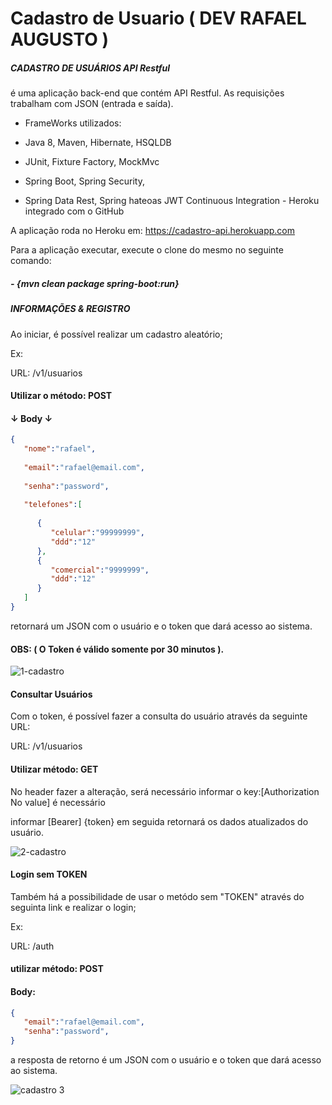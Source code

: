 # Cadastro de Usuario ( DEV RAFAEL AUGUSTO )

##### CADASTRO DE USUÁRIOS API Restful

é uma aplicação back-end que contém API Restful. 
As requisições trabalham com JSON (entrada e saída).

- FrameWorks utilizados:

- Java 8, 
Maven,
Hibernate, 
HSQLDB

- JUnit, 
Fixture 
Factory, 
MockMvc

- Spring Boot, 
Spring Security, 

- Spring Data Rest, 
Spring hateoas
JWT
Continuous Integration - Heroku integrado com o GitHub

 A aplicação roda no Heroku em: https://cadastro-api.herokuapp.com

Para a aplicação executar, execute o clone do mesmo no seguinte comando:

##### - {mvn clean package spring-boot:run}

##### INFORMAÇÕES & REGISTRO

Ao iniciar, é possível realizar um cadastro aleatório;

Ex:

URL: /v1/usuarios

#### Utilizar o método: POST


#### ↓ Body ↓

```json Linguist
{
   "nome":"rafael",
   
   "email":"rafael@email.com",
   
   "senha":"password",
   
   "telefones":[
   
      {
         "celular":"99999999",
         "ddd":"12"
      },
      {
         "comercial":"9999999",
         "ddd":"12"
      }
   ]
}

```

 retornará um JSON com o usuário e o token que dará acesso ao sistema.

#### OBS: ( O Token é válido somente por 30 minutos ).

![1-cadastro](https://user-images.githubusercontent.com/107967231/175744995-28ac3994-5533-4e06-941a-f81dbc79251b.jpg)


#### Consultar Usuários


Com o token, é possível fazer a consulta do usuário através da seguinte URL:


URL: /v1/usuarios

#### Utilizar método: GET


 No header fazer a alteração, será necessário informar o key:[Authorization No value] é necessário

informar [Bearer] {token} em seguida retornará os dados atualizados do usuário.

![2-cadastro](https://user-images.githubusercontent.com/107967231/175750222-4d23b006-7ff7-4bf2-ab5e-1feefdd6e815.jpg)

#### Login sem TOKEN

Também há a possibilidade de usar o metódo sem "TOKEN"  através do seguinta link e realizar o login;

Ex:

URL: /auth

#### utilizar método: POST

 
#### Body:

```json
{
   "email":"rafael@email.com",
   "senha":"password",
}

```

a resposta de retorno é um JSON com o usuário e o token que dará acesso ao sistema.


![cadastro 3](https://user-images.githubusercontent.com/107967231/175752378-e42ec3d6-c7ba-44cf-b47f-64782ed7fb48.jpg)

